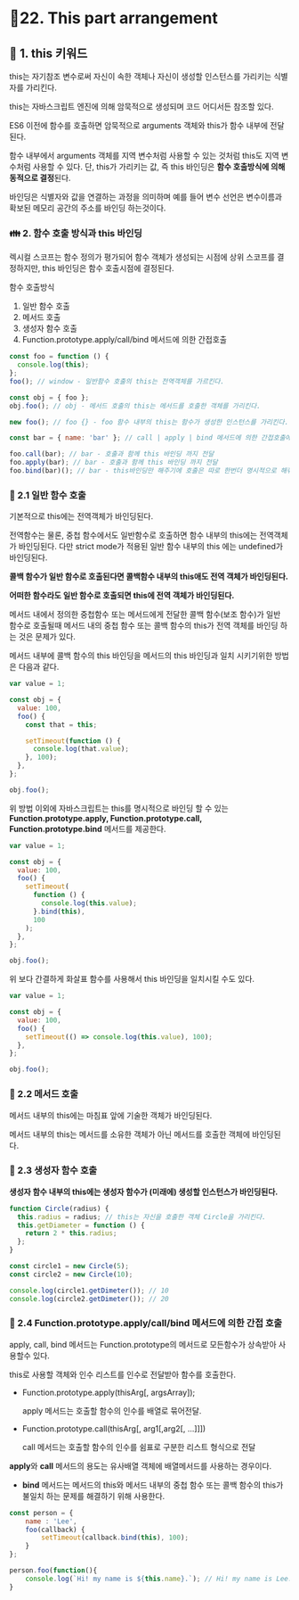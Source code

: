 # 🎈22. This part arrangement

## 🔎 1. this 키워드

this는 자기참조 변수로써 자신이 속한 객체나 자신이 생성할 인스턴스를 가리키는 식별자를 가리킨다.

this는 자바스크립트 엔진에 의해 암묵적으로 생성되며 코드 어디서든 참조할 있다.

ES6 이전에 함수를 호출하면 암묵적으로 arguments 객체와 this가 함수 내부에 전달된다.

함수 내부에서 arguments 객체를 지역 변수처럼 사용할 수 있는 것처럼 this도 지역 변수처럼 사용할 수 있다. 단, this가 가리키는 값, 즉 this 바인딩은 **함수 호출방식에 의해 동적으로 결정**된다.

바인딩은 식별자와 값을 연결하는 과정을 의미하며 예를 들어 변수 선언은 변수이름과 확보된 메모리 공간의 주소를 바인딩 하는것이다.

### 👪 2. 함수 호출 방식과 this 바인딩

렉시컬 스코프는 함수 정의가 평가되어 함수 객체가 생성되는 시점에 상위 스코프를 결정하지만, this 바인딩은 함수 호출시점에 결정된다.

함수 호출방식

1. 일반 함수 호출
2. 메서드 호출
3. 생성자 함수 호출
4. Function.prototype.apply/call/bind 메서드에 의한 간접호출

```javascript
const foo = function () {
  console.log(this);
};
foo(); // window - 일반함수 호출의 this는 전역객체를 가르킨다.

const obj = { foo };
obj.foo(); // obj - 메서드 호출의 this는 메서드를 호출한 객체를 가리킨다.

new foo(); // foo {} - foo 함수 내부의 this는 함수가 생성한 인스턴스를 가리킨다.

const bar = { name: 'bar' }; // call | apply | bind 메서드에 의한 간접호출에 this는 내부로 전달한 인수에 의해서 결정된다.

foo.call(bar); // bar - 호출과 함께 this 바인딩 까지 전달
foo.apply(bar); // bar - 호출과 함께 this 바인딩 까지 전달
foo.bind(bar)(); // bar - this바인딩만 해주기에 호출은 따로 한번더 명시적으로 해줘야함
```

### 🎨 2.1 일반 함수 호출

기본적으로 this에는 전역객체가 바인딩된다.

전역함수는 물론, 중첩 함수에서도 일반함수로 호출하면 함수 내부의 this에는 전역객체가 바인딩된다. 다만 strict mode가 적용된 일반 함수 내부의 this 에는 undefined가 바인딩된다.

**콜백 함수가 일반 함수로 호출된다면 콜백함수 내부의 this애도 전역 객체가 바인딩된다.**

**어떠한 함수라도 일반 함수로 호출되면 this에 전역 객체가 바인딩된다.**

메서드 내에서 정의한 중첩함수 또는 메서드에게 전달한 콜백 함수(보조 함수)가 일반 함수로 호출될때 메서드 내의 중첩 함수 또는 콜백 함수의 this가 전역 객체를 바인딩 하는 것은 문제가 있다.

메서드 내부에 콜백 함수의 this 바인딩을 메서드의 this 바인딩과 일치 시키기위한 방법은 다음과 같다.

```javascript
var value = 1;

const obj = {
  value: 100,
  foo() {
    const that = this;

    setTimeout(function () {
      console.log(that.value);
    }, 100);
  },
};

obj.foo();
```

위 방법 이외에 자바스크립트는 this를 명시적으로 바인딩 할 수 있는 **Function.prototype.apply, Function.prototype.call, Function.prototype.bind** 메서드를 제공한다.

```javascript
var value = 1;

const obj = {
  value: 100,
  foo() {
    setTimeout(
      function () {
        console.log(this.value);
      }.bind(this),
      100
    );
  },
};

obj.foo();
```

위 보다 간결하게 화살표 함수를 사용해서 this 바인딩을 일치시킬 수도 있다.

```javascript
var value = 1;

const obj = {
  value: 100,
  foo() {
    setTimeout(() => console.log(this.value), 100);
  },
};

obj.foo();
```

### 👞 2.2 메서드 호출

메서드 내부의 this에는 마침표 앞에 기술한 객체가 바인딩된다.

메서드 내부의 this는 메서드를 소유한 객체가 아닌 메서드를 호출한 객체에 바인딩된다.

### 👟 2.3 생성자 함수 호출

**생성자 함수 내부의 this에는 생성자 함수가 (미래에) 생성할 인스턴스가 바인딩된다.**

```javascript
function Circle(radius) {
  this.radius = radius; // this는 자신을 호출한 객체 Circle을 가리킨다.
  this.getDiameter = function () {
    return 2 * this.radius;
  };
}

const circle1 = new Circle(5);
const circle2 = new Circle(10);

console.log(circle1.getDimeter()); // 10
console.log(circle2.getDimeter()); // 20
```

### 🥾 2.4 Function.prototype.apply/call/bind 메서드에 의한 간접 호출

apply, call, bind 메서드는 Function.prototype의 메서드로 모든함수가 상속받아 사용할수 있다.

this로 사용할 객체와 인수 리스트를 인수로 전달받아 함수를 호출한다.

- Function.prototype.apply(thisArg[, argsArray]);

  apply 메서드는 호출할 함수의 인수를 배열로 묶어전달.

- Function.prototype.call(thisArg[, arg1[,arg2[, ...]]])

  call 메서드는 호출할 함수의 인수를 쉼표로 구분한 리스트 형식으로 전달

**apply**와 **call** 메서드의 용도는 유사배열 객체에 배열메서드를 사용하는 경우이다.

- **bind** 메서드는 메서드의 this와 메서드 내부의 중첩 함수 또는 콜백 함수의 this가 불일치 하는 문제를 해결하기 위해 사용한다.

```javascript
const person = {
	name : 'Lee',
	foo(callback) {
		setTimeout(callback.bind(this), 100);
	}
};

person.foo(function(){
	console.log(`Hi! my name is ${this.name}.`); // Hi! my name is Lee.
}
```
